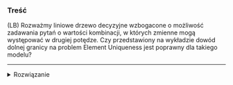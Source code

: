 ### Treść
(LB)
Rozważmy liniowe drzewo decyzyjne wzbogacone o możliwość zadawania pytań o wartości kombinacji, w których zmienne mogą występować w drugiej potędze. Czy przedstawiony na wykładzie dowód dolnej granicy na problem Element Uniqueness jest poprawny dla takiego modelu?

------
<details><summary>Rozwiązanie</summary>
<p>
